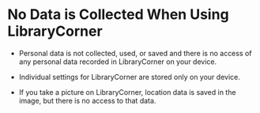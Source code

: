 
# No Data is Collected When Using LibraryCorner 

- Personal data is not collected, used, or saved and there is no access of any personal data recorded in LibraryCorner on your device.

- Individual settings for LibraryCorner are stored only on your device.

- If you take a picture on LibraryCorner, location data is saved in the image, but there is no access to that data.
